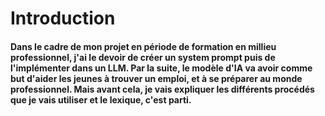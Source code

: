 # Introduction 

#### Dans le cadre de mon projet en période de formation en millieu professionnel, j'ai le devoir de créer un system prompt puis de l'implémenter dans un LLM. Par la suite, le modèle d'IA va avoir comme but d'aider les jeunes à trouver un emploi, et à se préparer au monde professionnel. Mais avant cela, je vais expliquer les différents procédés que je vais utiliser et le lexique, c'est parti. 

# 

